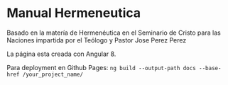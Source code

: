 # Manual Hermeneutica

Basado en la matería de Hermenéutica en el Seminario de Cristo para las Naciones impartida por el Teólogo y Pastor Jose Perez Perez

La página esta creada con Angular 8.

Para deployment en Github Pages:
`ng build --output-path docs --base-href /your_project_name/`
